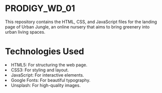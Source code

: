 <h1>PRODIGY_WD_01</h1>
<p>This repository contains the HTML, CSS, and JavaScript files for the landing page of Urban Jungle, an online nursery that aims to bring greenery into urban living spaces.</p>

<h1>Technologies Used</h1>
<li>HTML5: For structuring the web page.</li>
<li>CSS3: For styling and layout.</li>
<li>JavaScript: For interactive elements.</li>
<li>Google Fonts: For beautiful typography.</li>
<li>Unsplash: For high-quality images.</li>

